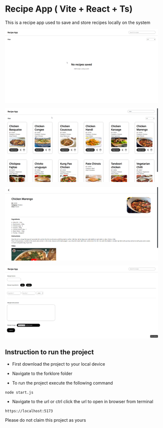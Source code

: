 # Recipe App ( Vite + React + Ts)

This is a recipe app used to save and store recipes locally on the system 

![Example Image 1](./images/screenshots/thorium_zitnWIlrIo.png)

![Example Image 2](./images/screenshots/thorium_yFBAssnOG7.png)

![Example Image 3](./images/screenshots/thorium_4Cd7Z2pptk.png)

![Example Image 4](./images/screenshots/thorium_tXx9BRWlOo.png)

## Instruction to run the project 

- First download the project to your local device

- Navigate to the forklore folder 

- To run the project execute the following command
```
node start.js
```
- Navigate to the url or ctrl click the url to open in browser from terminal
```
https://localhost:5173
```
Please do not claim this project as yours 